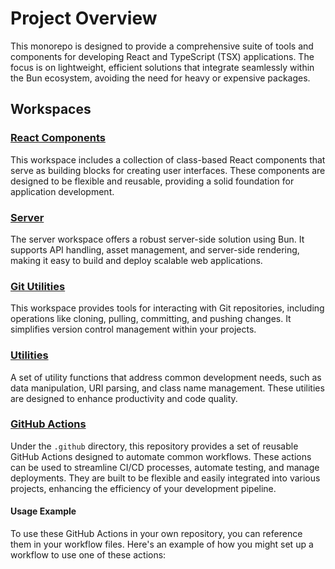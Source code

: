 # Project Overview

This monorepo is designed to provide a comprehensive suite of tools and components for developing React and TypeScript (TSX) applications. The focus is on lightweight, efficient solutions that integrate seamlessly within the Bun ecosystem, avoiding the need for heavy or expensive packages.

## Workspaces

### [React Components](https://github.com/TroyAlford/basis/tree/main/libraries/react)

This workspace includes a collection of class-based React components that serve as building blocks for creating user interfaces. These components are designed to be flexible and reusable, providing a solid foundation for application development.

### [Server](https://github.com/TroyAlford/basis/tree/main/libraries/server)

The server workspace offers a robust server-side solution using Bun. It supports API handling, asset management, and server-side rendering, making it easy to build and deploy scalable web applications.

### [Git Utilities](https://github.com/TroyAlford/basis/tree/main/libraries/github)

This workspace provides tools for interacting with Git repositories, including operations like cloning, pulling, committing, and pushing changes. It simplifies version control management within your projects.

### [Utilities](https://github.com/TroyAlford/basis/tree/main/libraries/utilities)

A set of utility functions that address common development needs, such as data manipulation, URI parsing, and class name management. These utilities are designed to enhance productivity and code quality.

### [GitHub Actions](https://github.com/TroyAlford/basis/tree/main/.github)

Under the `.github` directory, this repository provides a set of reusable GitHub Actions designed to automate common workflows. These actions can be used to streamline CI/CD processes, automate testing, and manage deployments. They are built to be flexible and easily integrated into various projects, enhancing the efficiency of your development pipeline.

#### Usage Example

To use these GitHub Actions in your own repository, you can reference them in your workflow files. Here's an example of how you might set up a workflow to use one of these actions:
